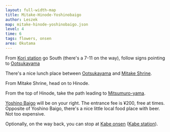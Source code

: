 ```yaml
---
layout: full-width-map
title: Mitake-Hinode-Yoshinobaigo
author: Leszek
map: mitake-hinode-yoshinobaigo.json
level: 4
time: 6
tags: flowers, onsen
area: Okutama
---
```


From [Kori station](/kori-station) go South (there's a 7-11 on the way), follow signs pointing to [Ootsukayama](/ootsukayama)

There's a nice lunch place between [Ootsukayama](/ootsukayama) and [Mitake Shrine](/mitake-shrine). 

From Mitake Shrine, head on to Hinode. 

From the top of Hinode, take the path leading to [Mitsumuro-yama](/mitsumuroyama).

[Yoshino Baigo](/yoshino-baigo) will be on your right. The entrance fee is ¥200, free at times. Opposite of Yoshino Baigo, there's a nice little local food place with beer. Not too expensive.

Optionally, on the way back, you can stop at [Kabe onsen](/kabe-onsen) ([Kabe station](/kabe-station)).

